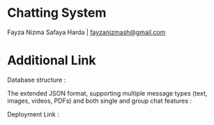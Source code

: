 # Chatting System
Fayza Nizma Safaya Harda | fayzanizmash@gmail.com


# Additional Link
Database structure : 

The extended JSON format, supporting multiple message types (text, images, videos, PDFs) and both single and group chat features : 

Deployment Link : 